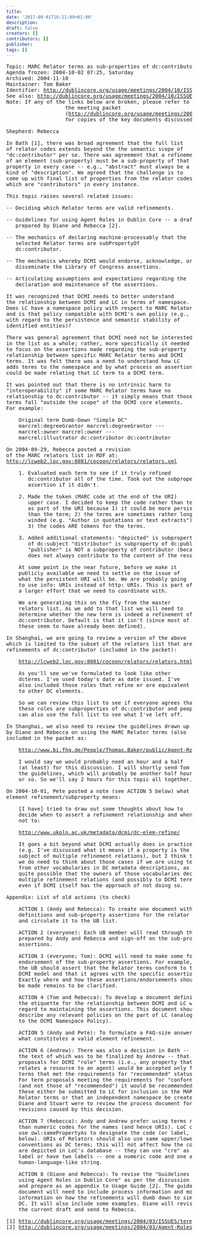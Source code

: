 ```yaml
---
title: 
date: '2017-09-01T16:21:09+01:00'
description: 
draft: false
creators: []
contributors: []
publisher: 
tags: []
---
```


<pre>
Topic: MARC Relator terms as sub-properties of dc:contributor
Agenda frozen: 2004-10-02 07:25, Saturday
Archived: 2004-11-10
Maintainer: Tom Baker
Identifier: <a href="/usage/meetings/2004/10/ISSUES/terms-relators/">http://dublincore.org/usage/meetings/2004/10/ISSUES/terms-relators/</a>
See also: <a href="/usage/meetings/2004/10/ISSUES/">http://dublincore.org/usage/meetings/2004/10/ISSUES/</a>
Note: If any of the links below are broken, please refer to 
                   the meeting packet
                   (<a href="/usage/meetings/2004/10/Meeting-packet.pdf">http://dublincore.org/usage/meetings/2004/10/Meeting-packet.pdf</a>) 
                   for copies of the key documents discussed at the meeting.

Shepherd: Rebecca

In Bath [1], there was broad agreement that the full list
of relator codes extends beyond the the semantic scope of
"dc:contributor" per se. There was agreement that a refinement
of an element (sub-property) must be a sub-property of that
property in every case -- e.g., "abstract" must always be a
kind of "description". We agreed that the challenge is to
come up with final list of properties from the relator codes
which are "contributors" in every instance.

This topic raises several related issues:

-- Deciding which Relator terms are valid refinements.

-- Guidelines for using Agent Roles in Dublin Core -- a draft
   prepared by Diane and Rebecca [2].

-- The mechanics of declaring machine-processably that the
   selected Relator terms are subPropertyOf
   dc:contributor.

-- The mechanics whereby DCMI would endorse, acknowledge, or
   disseminate the Library of Congress assertions.

-- Articulating assumptions and expectations regarding the
   declaration and maintenance of the assertions.

It was recognized that DCMI needs to better understand
the relationship between DCMI and LC in terms of namespace.
Does LC have a namespace policy with respect to MARC Relators,
and is that policy compatible with DCMI's own policy (e.g.,
with regard to the persistence and semantic stability of
identified entities)?  

There was general agreement that DCMI need not be interested
in the list as a whole; rather, more specifically it needed
to focus on the assertions made regarding the sub-property
relationship between specific MARC Relator terms and DCMI
terms. It was felt there was a need to understand how LC
adds terms to the namespace and by what process an assertion
could be made relating that LC term to a DCMI term.

It was pointed out that there is no intrinsic harm to
"interoperability" if some MARC Relator terms have no
relationship to dc:contributor -- it simply means that those
terms fall "outside the scope" of the DCMI core elements.
For example:

    Original term Dumb-Down "Simple DC"
    marcrel:degreeGrantor marcrel:degreeGrantor --- 
    marcrel:owner marcrel:owner ---
    marcrel:illustrator dc:contributor dc:contributor

On 2004-09-29, Rebecca posted a revision
of the MARC relators list in RDF at:
<a href="http://lcweb2.loc.gov:8081/cocoon/relators/relators.xml">http://lcweb2.loc.gov:8081/cocoon/relators/relators.xml</a>

    1. Evaluated each term to see if it truly refined
       dc:contributor all of the time. Took out the subproperty
       assertion if it didn't.

    2. Made the token (MARC code at the end of the URI)
       upper case. I decided to keep the code rather than term
       as part of the URI because 1) it could be more persistent
       than the term; 2) the terms are sometimes rather long
       winded (e.g. "Author in quotations or text extracts");
       3) the codes ARE tokens for the terms.

    3. Added additional statements: "depicted" is subproperty
       of dc:subject "distributor" is subproperty of dc:publisher
       "publisher" is NOT a subproperty of contributor (because it
       does not always contribute to the content of the resource)

    At some point in the near future, before we make it
    publicly available we need to settle on the issue of
    what the persistent URI will be. We are probably going
    to use info: URIs instead of http: URIs. This is part of
    a larger effort that we need to coordinate with.

    We are generating this on the fly from the master
    relators list. As we add to that list we will need to
    determine whether the new term is indeed a refinement of
    dc:contributor. Default is that it isn't (since most of
    these seem to have already been defined).

In Shanghai, we are going to review a version of the above
which is limited to the subset of the relators list that are
refinements of dc:contributor (included in the packet):

    <a href="http://lcweb2.loc.gov:8081/cocoon/relators/relators.html">http://lcweb2.loc.gov:8081/cocoon/relators/relators.html</a>

    As you'll see we've formulated to look like other
    dcterms. I've used today's date as date issued. I've
    also included those roles that refine or are equivalent
    to other DC elements.

    So we can review this list to see if everyone agrees that
    these roles are subproperties of dc:contributor and people
    can also use the full list to see what I've left off.

In Shanghai, we also need to review the guidelines drawn up
by Diane and Rebecca on using the MARC Relator terms (also
included in the packet as:

    <a href="http://www.bi.fhg.de/People/Thomas.Baker/public/Agent-Roles-Guidelines5.txt">http://www.bi.fhg.de/People/Thomas.Baker/public/Agent-Roles-Guidelines5.txt</a>

    I would say we would probably need an hour and a half
    (at least) for this discussion. I will shortly send Tom
    the guidelines, which will probably be another half hour
    or so. So we'll say 2 hours for this topic all together.

On 2004-10-01, Pete posted a note (see ACTION 5 below) what
element refinement/subproperty means:

    [I have] tried to draw out some thoughts about how to
    decide when to assert a refinement relationship and when
    not to:

    <a href="http://www.ukoln.ac.uk/metadata/dcmi/dc-elem-refine/">http://www.ukoln.ac.uk/metadata/dcmi/dc-elem-refine/</a>

    It goes a bit beyond what DCMI actually does in practice
    (e.g. I've discussed what it means if a property is the
    subject of multiple refinement relations), but I think that
    we do need to think about those cases if we are using terms
    from other vocabularies in DC metadata descriptions, as it's
    quite possible that the owners of those vocabularies declare
    multiple refinement relations (and possibly to DCMI terms!),
    even if DCMI itself has the approach of not doing so.

Appendix: List of old actions (to check)

    ACTION 1 (Andy and Rebecca): To create one document with
    definitions and sub-property assertions for the relator terms
    and circulate it to the UB list.  

    ACTION 2 (everyone): Each UB member will read through the list
    prepared by Andy and Rebecca and sign-off on the sub-property
    assertions.

    ACTION 3 (everyone; Tom): DCMI will need to make some form of
    endorsement of the sub-property assertions. For example,
    the UB should assert that the Relator terms conform to the
    DCMI model and that it agrees with the specific assertions.
    Exactly where and how these assertions/endorsements should
    be made remains to be clarified.

    ACTION 4 (Tom and Rebecca): To develop a document defining
    the etiquette for the relationship between DCMI and LC with
    regard to maintaining the assertions. This document should
    describe any relevant policies on the part of LC (analogous
    to the DCMI Namespace Policy).

    ACTION 5 (Andy and Pete): To formulate a FAQ-size answer on
    what constitutes a valid element refinement.

    ACTION 6 (Andrew): There was also a decision in Bath --
    the text of which was to be finalized by Andrew -- that
    proposals for DCMI "role" terms (i.e., any property that
    relates a resource to an agent) would be accepted only for
    terms that met the requirements for "recommended" status.
    For term proposals meeting the requirements for "conforming"
    (and not those of "recommended") it would be recommended that
    these either be submitted to LC for inclusion in the MARC
    Relator terms or that an independent namespace be created.
    Diane and Stuart were to review the process document for any
    revisions caused by this decision.

    ACTION 7 (Rebecca): Andy and Andrew prefer using terms rather
    than numeric codes for the names (and hence URIs). LoC can
    use owl:samePropertyAs to designate the code (or label, see
    below). URIs of Relators should also use same upper/lowercase
    conventions as DC terms; this will not affect how the codes
    are depicted in LoC's database -- they can use "cre" as a
    label or have two labels -- one a numeric code and one a
    human-language-like string.

    ACTION 8 (Diane and Rebecca): To revise the "Guidelines for
    using Agent Roles in Dublin Core" as per the discussion above
    and prepare as an appendix to Usage Guide [2]. The guidance
    document will need to include process information and more
    information on how the refinements will dumb down to simple
    DC. It will also include some examples. Diane will revise
    the current draft and send to Rebecca.

[1] <a href="/usage/meetings/2004/03/ISSUES/terms-relators/">http://dublincore.org/usage/meetings/2004/03/ISSUES/terms-relators/</a>
[2] <a href="/usage/meetings/2004/03/Agent-Roles-Guidelines2.txt">http://dublincore.org/usage/meetings/2004/03/Agent-Roles-Guidelines2.txt</a>
</pre>
